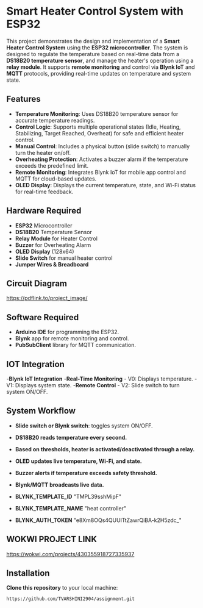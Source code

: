 # Smart Heater Control System with ESP32

This project demonstrates the design and implementation of a **Smart Heater Control System** using the **ESP32 microcontroller**. The system is designed to regulate the temperature based on real-time data from a **DS18B20 temperature sensor**, and manage the heater's operation using a **relay module**. It supports **remote monitoring** and control via **Blynk IoT** and **MQTT** protocols, providing real-time updates on temperature and system state.

## Features

- **Temperature Monitoring**: Uses DS18B20 temperature sensor for accurate temperature readings.
- **Control Logic**: Supports multiple operational states (Idle, Heating, Stabilizing, Target Reached, Overheat) for safe and efficient heater control.
- **Manual Control**: Includes a physical button (slide switch) to manually turn the heater on/off.
- **Overheating Protection**: Activates a buzzer alarm if the temperature exceeds the predefined limit.
- **Remote Monitoring**: Integrates Blynk IoT for mobile app control and MQTT for cloud-based updates.
- **OLED Display**: Displays the current temperature, state, and Wi-Fi status for real-time feedback.

## Hardware Required

- **ESP32** Microcontroller
- **DS18B20** Temperature Sensor
- **Relay Module** for Heater Control
- **Buzzer** for Overheating Alarm
- **OLED Display** (128x64)
- **Slide Switch** for manual heater control
- **Jumper Wires & Breadboard**

## Circuit Diagram

https://pdflink.to/project_image/


## Software Required

- **Arduino IDE** for programming the ESP32.
- **Blynk** app for remote monitoring and control.
- **PubSubClient** library for MQTT communication.
  
## IOT Integration
-**Blynk IoT Integration**
-**Real-Time Monitoring**
       - V0: Displays temperature.
       - V1: Displays system state.
-**Remote Control**
       - V2: Slide switch to turn system ON/OFF.
## System Workflow

- **Slide switch or Blynk switch**: toggles system ON/OFF.
- **DS18B20 reads temperature every second.**
- **Based on thresholds, heater is activated/deactivated through a relay.**
- **OLED updates live temperature, Wi-Fi, and state.**
- **Buzzer alerts if temperature exceeds safety threshold.**
- **Blynk/MQTT broadcasts live data.**

 - **BLYNK_TEMPLATE_ID** "TMPL39sshMipF"
 - **BLYNK_TEMPLATE_NAME** "heat controller"
 - **BLYNK_AUTH_TOKEN** "e8Xm8OQs4QUUITtZawrQiBA-k2H5zdc_"

## WOKWI PROJECT LINK 

   https://wokwi.com/projects/430355918727335937


## Installation

**Clone this repository** to your local machine:

   ```bash
   https://github.com/TVARSHINI2904/assignment.git

 
